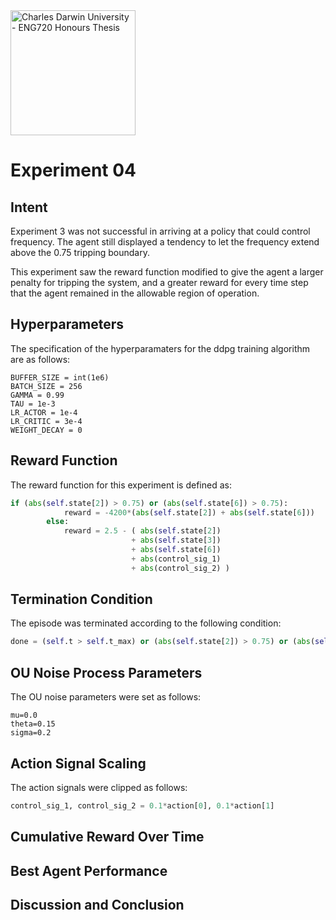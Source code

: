 <img src="https://fundraising.blackbaud.com.au/wp-content/uploads/2016/08/CDU-LOGO-RGB-LHS-1200x628.jpg" alt="Charles Darwin University - ENG720 Honours Thesis" width="200" />

# Experiment 04
## Intent
Experiment 3 was not successful in arriving at a policy that could control frequency. The agent still displayed a tendency to let the frequency extend above the 0.75 tripping boundary.

This experiment saw the reward function modified to give the agent a larger penalty for tripping the system, and a greater reward for every time step that the agent remained in the allowable region of operation.


## Hyperparameters
The specification of the hyperparamaters for the ddpg training algorithm are as follows:
```
BUFFER_SIZE = int(1e6)
BATCH_SIZE = 256
GAMMA = 0.99
TAU = 1e-3
LR_ACTOR = 1e-4
LR_CRITIC = 3e-4
WEIGHT_DECAY = 0
```

## Reward Function
The reward function for this experiment is defined as:
```python
if (abs(self.state[2]) > 0.75) or (abs(self.state[6]) > 0.75):
            reward = -4200*(abs(self.state[2]) + abs(self.state[6]))
        else:
            reward = 2.5 - ( abs(self.state[2])
                           + abs(self.state[3])
                           + abs(self.state[6])
                           + abs(control_sig_1)
                           + abs(control_sig_2) )
```

## Termination Condition
The episode was terminated according to the following condition:
```python
done = (self.t > self.t_max) or (abs(self.state[2]) > 0.75) or (abs(self.state[6]) > 0.75)
```

## OU Noise Process Parameters
The OU noise parameters were set as follows:
```
mu=0.0
theta=0.15
sigma=0.2
```

## Action Signal Scaling
The action signals were clipped as follows:
```python
control_sig_1, control_sig_2 = 0.1*action[0], 0.1*action[1]
```

## Cumulative Reward Over Time


## Best Agent Performance


## Discussion and Conclusion